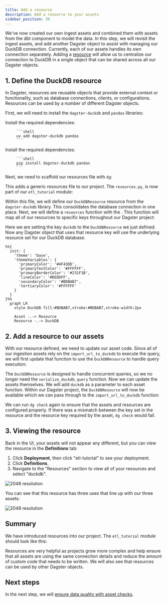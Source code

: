 ```yaml
---
title: Add a resource
description: Add a resource to your assets
sidebar_position: 30
---
```


We've now created our own ingest assets and combined them with assets from the dbt component to model the data. In this step, we will revisit the ingest assets, and add another Dagster object to assist with managing our DuckDB connection. Currently, each of our assets handles its own connection separately. Adding a [resource](/guides/build/external-resources) will allow us to centralize our connection to DuckDB in a single object that can be shared across all our Dagster objects.

## 1. Define the DuckDB resource

In Dagster, resources are reusable objects that provide external context or functionality, such as database connections, clients, or configurations. Resources can be used by a number of different Dagster objects.

First, we will need to install the `dagster-duckdb` and `pandas` libraries:

<Tabs groupId="package-manager">
   <TabItem value="uv" label="uv">
      Install the required dependencies:

         ```shell
         uv add dagster-duckdb pandas
         ```

   </TabItem>

   <TabItem value="pip" label="pip">
      Install the required dependencies:

         ```shell
         pip install dagster-duckdb pandas
         ```

   </TabItem>
</Tabs>

Next, we need to scaffold our resources file with `dg`:

<CliInvocationExample path="docs_projects/project_etl_tutorial/commands/dg-scaffold-resources.txt" />

This adds a generic resources file to our project. The `resources.py`, is now part of our `etl_tutorial` module:

<CliInvocationExample path="docs_projects/project_etl_tutorial/tree/resources.txt" />

Within this file, we will define our `DuckDBResource` resource from the `dagster-duckdb` library. This consolidates the database connection in one place. Next, we will define a `resources` function with the <PyObject section="definitions" module="dagster" object="Definitions" decorator />. This function will map all of our resources to specific keys throughout our Dagster project:

<CodeExample
  path="docs_projects/project_etl_tutorial/src/etl_tutorial/defs/resources.py"
  language="python"
  title="src/etl_tutorial/defs/resources.py"
/>

Here we are setting the key `duckdb` to the `DuckDBResource` we just defined. Now any Dagster object that uses that resource key will use the underlying resource set for our DuckDB database.

```mermaid
%%{
  init: {
    'theme': 'base',
    'themeVariables': {
      'primaryColor': '#4F43DD',
      'primaryTextColor': '#FFFFFF',
      'primaryBorderColor': '#231F1B',
      'lineColor': '#DEDDFF',
      'secondaryColor': '#BDBAB7',
      'tertiaryColor': '#FFFFFF'
    }
  }
}%%
  graph LR
    style DuckDB fill:#BDBAB7,stroke:#BDBAB7,stroke-width:2px

    Asset -.-> Resource
    Resource -.-> DuckDB
```

## 2. Add a resource to our assets

With our resource defined, we need to update our asset code. Since all of our ingestion assets rely on the `import_url_to_duckdb` to execute the query, we will first update that function to use the `DuckDBResource` to handle query execution:

<CodeExample
  path="docs_projects/project_etl_tutorial/src/etl_tutorial/defs/assets.py"
  language="python"
  startAfter="start_import_url_to_duckdb_with_resource"
  endBefore="end_import_url_to_duckdb_with_resource"
  title="src/etl_tutorial/defs/assets.py"
/>

The `DuckDBResource` is designed to handle concurrent queries, so we no longer need the `serialize_duckdb_query` function. Now we can update the assets themselves. We will add `duckdb` as a parameter to each asset function. Within our Dagster project, the `DuckDBResource` will now be available which we can pass through to the `import_url_to_duckdb` function:

<CodeExample
  path="docs_projects/project_etl_tutorial/src/etl_tutorial/defs/assets.py"
  language="python"
  startAfter="start_ingest_assets_2"
  endBefore="end_ingest_assets_2"
  title="src/etl_tutorial/defs/assets.py"
/>

We can run `dg check` again to ensure that the assets and resources are configured properly. If there was a mismatch between the key set in the resource and the resource key required by the asset, `dg check` would fail.

## 3. Viewing the resource

Back in the UI, your assets will not appear any different, but you can view the resource in the **Definitions** tab:

1. Click **Deployment**, then click "etl-tutorial" to see your deployment.
2. Click **Definitions**.
3. Navigate to the "Resources" section to view all of your resources and select "duckdb".

![2048 resolution](/images/tutorial/etl-tutorial/resources.png)

You can see that this resource has three uses that line up with our three assets:

![2048 resolution](/images/tutorial/etl-tutorial/resources-dep.png)

## Summary

We have introduced resources into our project. The `etl_tutorial` module should look like this:

<CliInvocationExample path="docs_projects/project_etl_tutorial/tree/step-2.txt" />

Resources are very helpful as projects grow more complex and help ensure that all assets are using the same connection details and reduce the amount of custom code that needs to be written. We will also see that resources can be used by other Dagster objects.

## Next steps

In the next step, we will [ensure data quality with asset checks](/examples/etl-pipeline/data-quality).
